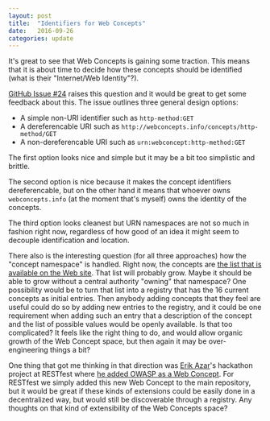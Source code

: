```yaml
---
layout: post
title:  "Identifiers for Web Concepts"
date:   2016-09-26
categories: update
---
```


It's great to see that Web Concepts is gaining some traction. This means that it is about time to decide how these concepts  should be identified (what is their "Internet/Web Identity"?).

[GitHub Issue #24](https://github.com/dret/webconcepts/issues/24) raises this question and it would be great to get some feedback about this. The issue outlines three general design options:

* A simple non-URI identifier such as `http-method:GET`
* A dereferencable URI such as `http://webconcepts.info/concepts/http-method/GET`
* A non-dereferencable URI such as `urn:webconcept:http-method:GET`

The first option looks nice and simple but it may be a bit too simplistic and brittle.

The second option is nice because it makes the concept identifiers dereferencable, but on the other hand it means that whoever owns `webconcepts.info` (at the moment that's myself) owns the identity of the concepts.

The third option looks cleanest but URN namespaces are not so much in fashion right now, regardless of how good of an idea it might seem to decouple identification and location.

There also is the interesting question (for all three approaches) how the "concept namespace" is handled. Right now, the concepts are [the list that is available on the Web site](http://webconcepts.info/concepts/). That list will probably grow. Maybe it should be able to grow without a central authority "owning" that namespace? One possibility would be to turn that list into a registry that has the 16 current concepts as initial entries. Then anybody adding concepts that they feel are useful could do so by adding new entries to the registry, and it could be one requirement when adding such an entry that a description of the concept and the list of possible values would be openly available. Is that too complicated? It feels like the right thing to do, and would allow organic growth of the Web Concept space, but then again it may be over-engineering things a bit?

One thing that got me thinking in that direction was [Erik Azar](https://twitter.com/eazar)'s hackathon project at RESTfest where [he added OWASP as a Web Concept](https://github.com/dret/webconcepts/tree/OWASP). For RESTfest we simply added this new Web Concept to the main repository, but it would be great if these kinds of extensions could be easily done in a decentralized way, but would still be discoverable through a registry. Any thoughts on that kind of extensibility of the Web Concepts space?
